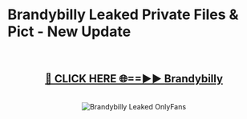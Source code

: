 # Brandybilly Leaked Private Files & Pict - New Update
<br>
<div align="center">
<h2><a href="https://mediafilles.blogspot.com/?title=Brandybilly" rel="nofollow">🔴 CLICK HERE 🌐==►► Brandybilly</a></h2>
<br>
<a href="https://mediafilles.blogspot.com/?title=Brandybilly" rel="nofollow" data-target="animated-image.originalLink"><img src="https://i.ibb.co.com/WyWwxjT/player-gif2.gif" alt="Brandybilly Leaked OnlyFans" style="max-width: 100%; display: inline-block;" data-target="animated-image.originalImage"></a>
</div>
<br>